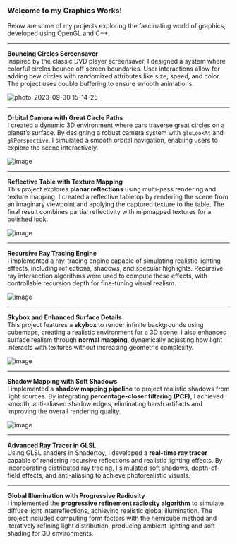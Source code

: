 ### Welcome to my Graphics Works!
Below are some of my projects exploring the fascinating world of graphics, developed using OpenGL and C++.

---

**Bouncing Circles Screensaver**  
Inspired by the classic DVD player screensaver, I designed a system where colorful circles bounce off screen boundaries. User interactions allow for adding new circles with randomized attributes like size, speed, and color. The project uses double buffering to ensure smooth animations.  

![photo_2023-09-30_15-14-25](https://github.com/kayyenl/Unlimited-Graphics-Works/assets/99934242/8d5b365d-6d02-43d3-8d6b-905fe75dfc8b)  

---

**Orbital Camera with Great Circle Paths**  
I created a dynamic 3D environment where cars traverse great circles on a planet’s surface. By designing a robust camera system with `gluLookAt` and `glPerspective`, I simulated a smooth orbital navigation, enabling users to explore the scene interactively.  

![image](https://github.com/kayyenl/Unlimited-Graphics-Works/assets/99934242/64ba5433-a581-42e3-be02-b8581e7c05c1)  

---

**Reflective Table with Texture Mapping**  
This project explores **planar reflections** using multi-pass rendering and texture mapping. I created a reflective tabletop by rendering the scene from an imaginary viewpoint and applying the captured texture to the table. The final result combines partial reflectivity with mipmapped textures for a polished look.  

![image](https://github.com/user-attachments/assets/0f210ed4-4943-44b3-b89b-9d0cf0e7fca9)

---

**Recursive Ray Tracing Engine**  
I implemented a ray-tracing engine capable of simulating realistic lighting effects, including reflections, shadows, and specular highlights. Recursive ray intersection algorithms were used to compute these effects, with controllable recursion depth for fine-tuning visual realism.  

![image](https://github.com/user-attachments/assets/1607f845-d7e6-4e7d-acc9-3735ee716383)

---

**Skybox and Enhanced Surface Details**  
This project features a **skybox** to render infinite backgrounds using cubemaps, creating a realistic environment for a 3D scene. I also enhanced surface realism through **normal mapping**, dynamically adjusting how light interacts with textures without increasing geometric complexity.  

![image](https://github.com/user-attachments/assets/16dd3255-2d2f-48fb-8007-5eb16c11daf5)

---

**Shadow Mapping with Soft Shadows**  
I implemented a **shadow mapping pipeline** to project realistic shadows from light sources. By integrating **percentage-closer filtering (PCF)**, I achieved smooth, anti-aliased shadow edges, eliminating harsh artifacts and improving the overall rendering quality.  

![image](https://github.com/user-attachments/assets/7231539f-96f6-4dbc-a8e7-ed770e32cd03)

---

**Advanced Ray Tracer in GLSL**  
Using GLSL shaders in Shadertoy, I developed a **real-time ray tracer** capable of rendering recursive reflections and realistic lighting effects. By incorporating distributed ray tracing, I simulated soft shadows, depth-of-field effects, and anti-aliasing to achieve photorealistic visuals.  

---

**Global Illumination with Progressive Radiosity**  
I implemented the **progressive refinement radiosity algorithm** to simulate diffuse light interreflections, achieving realistic global illumination. The project included computing form factors with the hemicube method and iteratively refining light distribution, producing ambient lighting and soft shading for 3D environments.  
